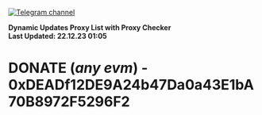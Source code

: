 [![Telegram channel](https://img.shields.io/endpoint?url=https://runkit.io/damiankrawczyk/telegram-badge/branches/master?url=https://t.me/n4z4v0d)](https://t.me/n4z4v0d) 

**Dynamic Updates Proxy List with Proxy Checker**  
**Last Updated: 22.12.23 01:05**

# DONATE (_any evm_) - 0xDEADf12DE9A24b47Da0a43E1bA70B8972F5296F2
